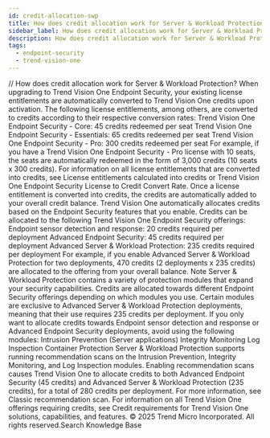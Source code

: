 ```yaml
---
id: credit-allocation-swp
title: How does credit allocation work for Server & Workload Protection?
sidebar_label: How does credit allocation work for Server & Workload Protection?
description: How does credit allocation work for Server & Workload Protection?
tags:
  - endpoint-security
  - trend-vision-one
---
```


/*<![CDATA[*/ $('#title').html($('meta[name=map-description]').attr('content')); /*]]>*/ How does credit allocation work for Server & Workload Protection? When upgrading to Trend Vision One Endpoint Security, your existing license entitlements are automatically converted to Trend Vision One credits upon activation. The following license entitlements, among others, are converted to credits according to their respective conversion rates: Trend Vision One Endpoint Security - Core: 45 credits redeemed per seat Trend Vision One Endpoint Security - Essentials: 65 credits redeemed per seat Trend Vision One Endpoint Security - Pro: 300 credits redeemed per seat For example, if you have a Trend Vision One Endpoint Security - Pro license with 10 seats, the seats are automatically redeemed in the form of 3,000 credits (10 seats x 300 credits). For information on all license entitlements that are converted into credits, see License entitlements calculated into credits or Trend Vision One Endpoint Security License to Credit Convert Rate. Once a license entitlement is converted into credits, the credits are automatically added to your overall credit balance. Trend Vision One automatically allocates credits based on the Endpoint Security features that you enable. Credits can be allocated to the following Trend Vision One Endpoint Security offerings: Endpoint sensor detection and response: 20 credits required per deployment Advanced Endpoint Security: 45 credits required per deployment Advanced Server & Workload Protection: 235 credits required per deployment For example, if you enable Advanced Server & Workload Protection for two deployments, 470 credits (2 deployments x 235 credits) are allocated to the offering from your overall balance. Note Server & Workload Protection contains a variety of protection modules that expand your security capabilities. Credits are allocated towards different Endpoint Security offerings depending on which modules you use. Certain modules are exclusive to Advanced Server & Workload Protection deployments, meaning that their use requires 235 credits per deployment. If you only want to allocate credits towards Endpoint sensor detection and response or Advanced Endpoint Security deployments, avoid using the following modules: Intrusion Prevention (Server applications) Integrity Monitoring Log Inspection Container Protection Server & Workload Protection supports running recommendation scans on the Intrusion Prevention, Integrity Monitoring, and Log Inspection modules. Enabling recommendation scans causes Trend Vision One to allocate credits to both Advanced Endpoint Security (45 credits) and Advanced Server & Workload Protection (235 credits), for a total of 280 credits per deployment. For more information, see Classic recommendation scan. For information on all Trend Vision One offerings requiring credits, see Credit requirements for Trend Vision One solutions, capabilities, and features. © 2025 Trend Micro Incorporated. All rights reserved.Search Knowledge Base